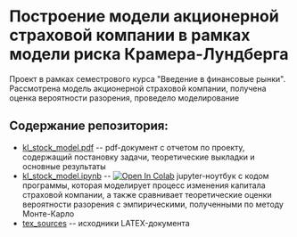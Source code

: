 # Построение модели акционерной страховой компании в рамках модели риска Крамера-Лундберга 

Проект в рамках семестрового курса "Введение в финансовые рынки". Рассмотрена модель акционерной страховой компании, получена оценка вероятности разорения, проведело моделирование

## Содержание репозитория:

- [kl_stock_model.pdf](./kl_stock_model.pdf) -- pdf-документ с отчетом по проекту, содержащий постановку задачи, теоретические выкладки и основные результаты
- [kl_stock_model.ipynb](./kl_stock_model.ipynb) --  [![Open In Colab](https://colab.research.google.com/assets/colab-badge.svg)](https://drive.google.com/file/d/1L5a8s8dExEBzcrOpA-IYY3sxivO1wmbS/view?usp=sharing) jupyter-ноутбук с кодом программы, которая моделирует процесс изменения капитала страховой компании, а также сравнивает теоретические оценки вероятности разорения с эмпирическими, полученными по методу Монте-Карло
- [tex_sources](./tex_sources) -- исходники LATEX-документа

